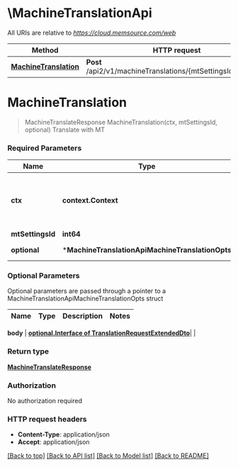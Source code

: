 # \MachineTranslationApi

All URIs are relative to *https://cloud.memsource.com/web*

Method | HTTP request | Description
------------- | ------------- | -------------
[**MachineTranslation**](MachineTranslationApi.md#MachineTranslation) | **Post** /api2/v1/machineTranslations/{mtSettingsId}/translate | Translate with MT


# **MachineTranslation**
> MachineTranslateResponse MachineTranslation(ctx, mtSettingsId, optional)
Translate with MT



### Required Parameters

Name | Type | Description  | Notes
------------- | ------------- | ------------- | -------------
 **ctx** | **context.Context** | context for authentication, logging, cancellation, deadlines, tracing, etc.
  **mtSettingsId** | **int64**|  | 
 **optional** | ***MachineTranslationApiMachineTranslationOpts** | optional parameters | nil if no parameters

### Optional Parameters
Optional parameters are passed through a pointer to a MachineTranslationApiMachineTranslationOpts struct

Name | Type | Description  | Notes
------------- | ------------- | ------------- | -------------

 **body** | [**optional.Interface of TranslationRequestExtendedDto**](TranslationRequestExtendedDto.md)|  | 

### Return type

[**MachineTranslateResponse**](MachineTranslateResponse.md)

### Authorization

No authorization required

### HTTP request headers

 - **Content-Type**: application/json
 - **Accept**: application/json

[[Back to top]](#) [[Back to API list]](../README.md#documentation-for-api-endpoints) [[Back to Model list]](../README.md#documentation-for-models) [[Back to README]](../README.md)

